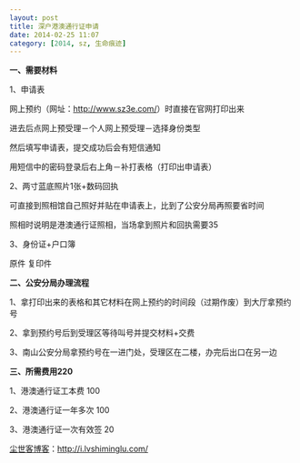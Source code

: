 ```yaml
---
layout: post
title: 深户港澳通行证申请
date: 2014-02-25 11:07
category: [2014, sz, 生命痕迹]
---
```

<strong>一、需要材料</strong>

1、申请表

网上预约（网址：<a href="http://www.sz3e.com/" target="_blank">http://www.sz3e.com/</a>）时直接在官网打印出来

进去后点网上预受理－个人网上预受理－选择身份类型

然后填写申请表，提交成功后会有短信通知

用短信中的密码登录后右上角－补打表格（打印出申请表）

2、两寸蓝底照片1张+数码回执

可直接到照相馆自己照好并贴在申请表上，比到了公安分局再照要省时间

照相时说明是港澳通行证照相，当场拿到照片和回执需要35

3、身份证+户口簿

原件 复印件

<strong>二、公安分局办理流程</strong>

1、拿打印出来的表格和其它材料在网上预约的时间段（过期作废）到大厅拿预约号

2、拿到预约号后到受理区等待叫号并提交材料+交费

3、南山公安分局拿预约号在一进门处，受理区在二楼，办完后出口在另一边

<strong>三、所需费用220</strong>

1、港澳通行证工本费 100

2、港澳通行证一年多次 100

3、港澳通行证一次有效签 20

<a href="http://i.lvshiminglu.com/">尘世客博客</a>：<a href="http://i.lvshiminglu.com/">http://i.lvshiminglu.com/</a>

